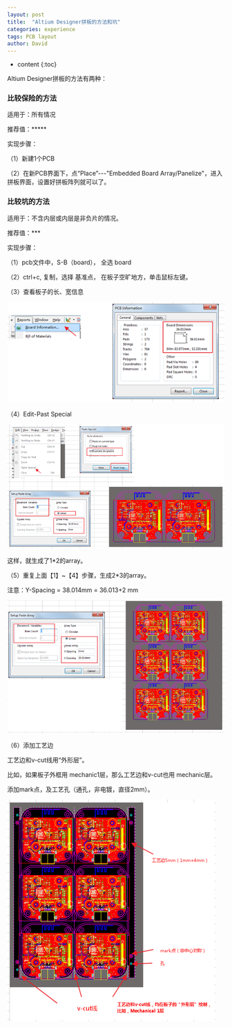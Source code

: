 ```yaml
---
layout: post
title:  "Altium Designer拼板的方法和坑"
categories: experience
tags: PCB layout
author: David
---
```


* content
{:toc}

Altium Designer拼板的方法有两种：

### 比较保险的方法

适用于：所有情况

推荐值：*****

实现步骤：

（1）新建1个PCB

（2）在新PCB界面下，点“Place”---\"Embedded Board Array/Panelize\"，进入拼板界面，设置好拼板阵列就可以了。

### 比较坑的方法

适用于：不含内层或内层是非负片的情况。

推荐值：***

实现步骤：

（1）pcb文件中，S-B（board）， 全选 board

（2）ctrl+c, 复制，选择 基准点， 在板子空旷地方，单击鼠标左键。

（3）查看板子的长、宽信息

![pcb长x宽信息](https://github.com/titron/titron.github.io/raw/master/img/2020-10-14-AD_pinban_boardInfo.png)

（4）Edit-Past Special

![paste special](https://github.com/titron/titron.github.io/raw/master/img/2020-10-14-AD_pinban_pasteSpecial.png)

这样，就生成了1*2的array。

（5）重复上面【1】~【4】步骤，生成2*3的array。

注意：Y-Spacing = 38.014mm = 36.013+2 mm

![paste special](https://github.com/titron/titron.github.io/raw/master/img/2020-10-14-AD_pinban_pasteSpecial_arrays.png)

（6）添加工艺边

工艺边和v-cut线用“外形层”。

比如，如果板子外框用 mechanic1层，那么工艺边和v-cut也用 mechanic层。

添加mark点，及工艺孔（通孔，非电镀，直径2mm）。

![paste special](https://github.com/titron/titron.github.io/raw/master/img/2020-10-14-AD_pinban_addEdge.png)